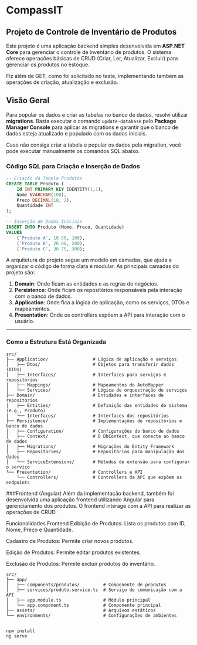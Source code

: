 # CompassIT

## Projeto de Controle de Inventário de Produtos

Este projeto é uma aplicação backend simples desenvolvida em **ASP.NET Core** para gerenciar o controle de inventário de produtos. O sistema oferece operações básicas de CRUD (Criar, Ler, Atualizar, Excluir) para gerenciar os produtos no estoque.

Fiz além de GET, como foi solicitado no teste, implementando também as operações de criação, atualização e exclusão.

## Visão Geral

Para popular os dados e criar as tabelas no banco de dados, resolvi utilizar **migrations**. Basta executar o comando `update-database` pelo **Package Manager Console** para aplicar as migrations e garantir que o banco de dados esteja atualizado e populado com os dados iniciais.

Caso não consiga criar a tabela e popular os dados pela migration, você pode executar manualmente os comandos SQL abaixo.

### Código SQL para Criação e Inserção de Dados

```sql
-- Criação da Tabela Produtos
CREATE TABLE Produto (
    Id INT PRIMARY KEY IDENTITY(1,1),
    Nome NVARCHAR(100),
    Preco DECIMAL(18, 2),
    Quantidade INT
);

-- Inserção de Dados Iniciais
INSERT INTO Produto (Nome, Preco, Quantidade)
VALUES 
    ('Produto A', 10.50, 100),
    ('Produto B', 20.00, 200),
    ('Produto C', 30.75, 300);
```

A arquitetura do projeto segue um modelo em camadas, que ajuda a organizar o código de forma clara e modular. As principais camadas do projeto são:

1. **Domain**: Onde ficam as entidades e as regras de negócios.
2. **Persistence**: Onde ficam os repositórios responsáveis pela interação com o banco de dados.
3. **Application**: Onde fica a lógica de aplicação, como os serviços, DTOs e mapeamentos.
4. **Presentation**: Onde os controllers expõem a API para interação com o usuário.

---

### Como a Estrutura Está Organizada

```plaintext
src/
├── Application/                 # Lógica de aplicação e serviços
│   ├── Dtos/                    # Objetos para transferir dados (DTOs)
│   ├── Interfaces/              # Interfaces para serviços e repositórios
│   ├── Mappings/                # Mapeamentos do AutoMapper
│   └── Services/                # Lógica de orquestração de serviços
├── Domain/                      # Entidades e interfaces de repositórios
│   ├── Entities/                # Definição das entidades do sistema (e.g., Produto)
│   └── Interfaces/              # Interfaces dos repositórios
├── Persistence/                 # Implementações de repositórios e banco de dados
│   ├── Configuration/           # Configurações do banco de dados
│   ├── Context/                 # O DbContext, que conecta ao banco de dados
│   ├── Migrations/              # Migrações do Entity Framework
│   ├── Repositories/            # Repositórios para manipulação dos dados
│   └── ServiceExtensions/       # Métodos de extensão para configurar o serviço
└── Presentation/                # Controllers e API
    └── Controllers/             # Controllers da API que expõem os endpoints
```


###Frontend (Angular)
Além da implementação backend, também foi desenvolvida uma aplicação frontend utilizando Angular para gerenciamento dos produtos. O frontend interage com a API para realizar as operações de CRUD.

Funcionalidades Frontend
Exibição de Produtos: Lista os produtos com ID, Nome, Preço e Quantidade.

Cadastro de Produtos: Permite criar novos produtos.

Edição de Produtos: Permite editar produtos existentes.

Exclusão de Produtos: Permite excluir produtos do inventário.

```plaintext
src/
├── app/
│   ├── components/produtos/         # Componente de produtos
│   ├── services/produto.service.ts  # Serviço de comunicação com a API
│   ├── app.module.ts                # Módulo principal
│   └── app.component.ts             # Componente principal
├── assets/                          # Arquivos estáticos
└── environments/                    # Configurações de ambientes


npm install
ng serve
```
